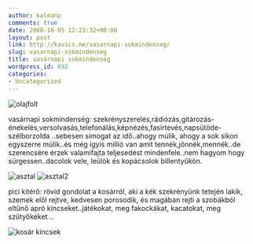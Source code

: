 ```yaml
---
author: kalmanp
comments: true
date: 2008-10-05 12:23:32+00:00
layout: post
link: http://kavics.me/vasarnapi-sokmindenseg/
slug: vasarnapi-sokmindenseg
title: vasárnapi sokmindenség
wordpress_id: 692
categories:
- Uncategorized
---
```



![olajfolt](http://farm4.static.flickr.com/3237/2915028914_60f5285a53_m.jpg)






vasárnapi sokmindenség: szekrényszerelés,rádiózás,gitározás-énekelés,versolvasás,telefonálás,képnézés,fasírtevés,napsütöde-szélborzolda ..sebesen simogat az idő..ahogy múlik, ahogy a sok síkon egyszerre múlik..és még ígyis millió van amit tennék,jönnék,mennék..de szerencsére érzek valamifajta teljesedést mindenfele..nem hagyom hogy sürgessen..dacolok vele, leülök és kopácsolok billentyűkön.






![asztal](http://farm4.static.flickr.com/3192/2914187783_422a61487a_m.jpg) ![asztal2](http://farm4.static.flickr.com/3123/2914187701_5d1027801b_m.jpg)






pici kitérő: rövid gondolat a kosárról, aki a kék szekrényünk tetején lakik, szemek elől rejtve, kedvesen porosodik, és magában rejti a szobákból eltűnő apró kincseket..játékokat, meg fakockákat, kacatokat, meg szütyőkéket .. 






![kosár kincsek](http://farm4.static.flickr.com/3056/2915028626_0394ca17d8_m.jpg)


